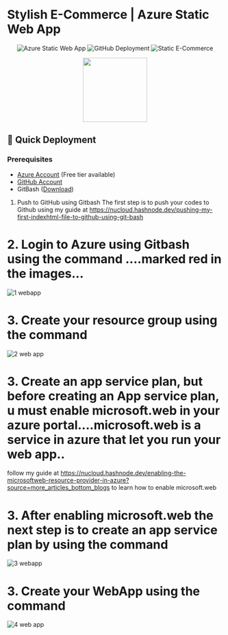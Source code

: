# Stylish E-Commerce | Azure Static Web App

<div align="center">
  
![Azure Static Web App](https://img.shields.io/badge/Azure_Web_App-0089D6?style=for-the-badge&logo=microsoft-azure&logoColor=white)
![GitHub Deployment](https://img.shields.io/badge/GitHub_CI/CD-181717?style=for-the-badge&logo=github&logoColor=white)
![Static E-Commerce](https://img.shields.io/badge/E--Commerce-5C2D91?style=for-the-badge)

</div>

<div align="center">
  <img src="https://azurecomcdn.azureedge.net/cvt-8636d9bb895d9a4a3a5bfa6d740c0163b150a5881e9a5e2b0ad4e7bcc9a0a86/images/shared/services/pricing-glyphs/web-apps.svg" width="150">
</div>

## 🚀 Quick Deployment

### Prerequisites
- [Azure Account](https://azure.microsoft.com/free/) (Free tier available)
- [GitHub Account](https://github.com)
- GitBash ([Download](https://git-scm.com/downloads))


 1. Push to GitHub using Gitbash
The first step is to push your codes to Github using my guide at https://nucloud.hashnode.dev/pushing-my-first-indexhtml-file-to-github-using-git-bash

# 2. Login to Azure using Gitbash using the command ....marked red in the images...
![1 webapp](https://github.com/user-attachments/assets/6bc9ca18-dca2-4945-83d8-f2a9973c3d13)

# 3. Create your resource group using the command
![2 web app](https://github.com/user-attachments/assets/8eff6f46-48b6-4bf0-871a-5ecad24de93b)

# 3. Create an app service plan, but before creating an App service plan, u must enable microsoft.web in your azure portal....microsoft.web is a service in azure that let you run your web app..
follow my guide at https://nucloud.hashnode.dev/enabling-the-microsoftweb-resource-provider-in-azure?source=more_articles_bottom_blogs to learn how to enable microsoft.web

# 3. After enabling microsoft.web the next step is to create an app service plan by using the command
![3 webapp](https://github.com/user-attachments/assets/4a24f709-3926-4cc0-a2c3-cc5289c07289)

# 3. Create your WebApp using the command
![4 web app](https://github.com/user-attachments/assets/36b7715b-3fe4-4ec4-8bc8-3ad153f5cf32)




